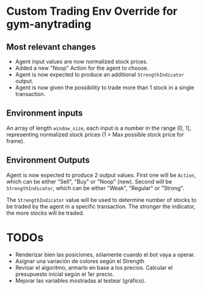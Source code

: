 # Custom Trading Env Override for gym-anytrading

## Most relevant changes
- Agent input values are now normalized stock prices.
- Added a new "Noop" Action for the agent to choose.
- Agent is now expected to produce an additional `StrengthIndicator` output.
- Agent is now given the possibility to trade more than 1 stock in a single transaction.

## Environment inputs
An array of length `window_size`, each input is a number in the range (0, 1], representing normalized stock prices (1 = Max possible stock price for frame).

## Environment Outputs
Agent is now expected to produce 2 output values. First one will be `Action`, which can be either "Sell", "Buy" or "Noop" (new). Second will be `StrengthIndicator`, which can be either "Weak", "Regular" or "Strong".

The `StrengthIndicator` value will be used to determine number of stocks to be traded by the agent in a specific transaction. The stronger the indicator, the more stocks will be traded.



# TODOs
- Renderizar bien las posiciones, sólamente cuando el bot vaya a operar.
- Asignar una variación de colores según el Strength
- Revisar el algoritmo, armarlo en base a los precios. Calcular el presupuesto inicial según el 1er precio.
- Mejorar las variables mostradas al testear (gráfico).